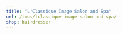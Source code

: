```yaml
---
title: "L'Classique Image Salon and Spa"
url: /imus/lclassique-image-salon-and-spa/
shop: hairdresser
---
```

